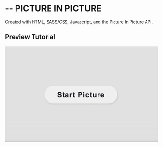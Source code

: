 # -- PICTURE IN PICTURE

Created with HTML, SASS/CSS, Javascript, and the Picture In Picture API.

## Preview Tutorial

![Image](images/previewtutorial.gif)
